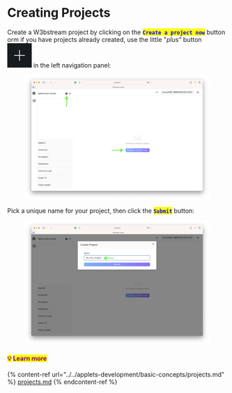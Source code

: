 # Creating Projects

Create a W3bstream project by clicking on the <mark style="color:blue;">**`Create a project now`**</mark> button orm if you have projects already created, use the little "_plus"_ button <img src="../../.gitbook/assets/image (4) (4).png" alt="" data-size="line"> in the left navigation panel:

<figure><img src="../../.gitbook/assets/image (8) (1).png" alt=""><figcaption></figcaption></figure>

Pick a unique name for your project, then click the <mark style="color:blue;">**`Submit`**</mark> button:

<figure><img src="../../.gitbook/assets/image (7) (3).png" alt=""><figcaption></figcaption></figure>

#### <mark style="color:purple;">**💡**</mark> <mark style="color:purple;"></mark><mark style="color:purple;">Learn more</mark>

{% content-ref url="../../applets-development/basic-concepts/projects.md" %}
[projects.md](../../applets-development/basic-concepts/projects.md)
{% endcontent-ref %}

